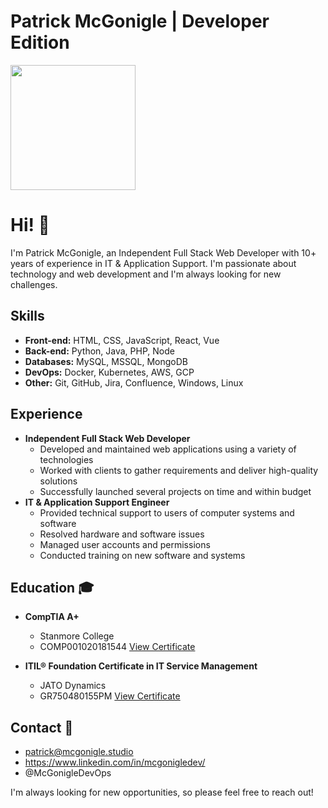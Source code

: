 # Patrick McGonigle | Developer Edition

<img src="https://resources.mcgonigle.studio/images/me.jpg" width="200">


# Hi! :wave:

I'm Patrick McGonigle, an Independent Full Stack Web Developer with 10+ years of experience in IT & Application Support. I'm passionate about technology and web development and I'm always looking for new challenges.

## Skills

* **Front-end:** HTML, CSS, JavaScript, React, Vue
* **Back-end:** Python, Java, PHP, Node
* **Databases:** MySQL, MSSQL, MongoDB
* **DevOps:** Docker, Kubernetes, AWS, GCP
* **Other:** Git, GitHub, Jira, Confluence, Windows, Linux

## Experience 

* **Independent Full Stack Web Developer**
    * Developed and maintained web applications using a variety of technologies
    * Worked with clients to gather requirements and deliver high-quality solutions
    * Successfully launched several projects on time and within budget
* **IT & Application Support Engineer**
    * Provided technical support to users of computer systems and software
    * Resolved hardware and software issues
    * Managed user accounts and permissions
    * Conducted training on new software and systems

## Education :mortar_board:

* **CompTIA A+**
    * Stanmore College
    * COMP001020181544 [View Certificate](https://resources.mcgonigle.studio/files/certificates/CompTIA_A+_certificate.pdf)

* **ITIL® Foundation Certificate in IT Service Management**
    * JATO Dynamics
    * GR750480155PM [View Certificate](https://resources.mcgonigle.studio/files/certificates/Patrick%20McGonigle%20-%20ITIL%20Foundation%202018%20e-Cert.pdf)

<!-- ## Projects

* [Project Name](https://github.com/YourUserName/ProjectName)
* [Project Name](https://github.com/YourUserName/ProjectName)
* [Project Name](https://github.com/YourUserName/ProjectName) -->

## Contact :speech_balloon:

* patrick@mcgonigle.studio
* https://www.linkedin.com/in/mcgonigledev/
* @McGonigleDevOps

I'm always looking for new opportunities, so please feel free to reach out!
